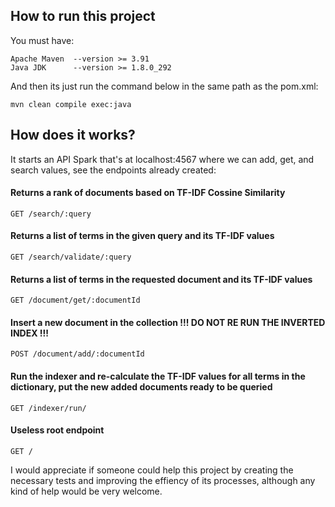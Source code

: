 ## How to run this project

You must have:
```
Apache Maven  --version >= 3.91 
Java JDK      --version >= 1.8.0_292
```

And then its just run the command below in the same path as the pom.xml:   
```
mvn clean compile exec:java
```

## How does it works? 
It starts an API Spark that's at localhost:4567 where we can add, get, and search values, see the endpoints already created:

#### Returns a rank of documents based on TF-IDF Cossine Similarity 
```GET /search/:query```
#### Returns a list of terms in the given query and its TF-IDF values
```GET /search/validate/:query```

#### Returns a list of terms in the requested document and its TF-IDF values
```GET /document/get/:documentId```

#### Insert a new document in the collection !!! DO NOT RE RUN THE INVERTED INDEX !!!
```POST /document/add/:documentId```

#### Run the indexer and re-calculate the TF-IDF values for all terms in the dictionary, put the new added documents ready to be queried 
```GET /indexer/run/```

#### Useless root endpoint 
```GET /```


I would appreciate if someone could help this project by creating the necessary tests and improving the effiency of its processes, although any kind of help would be very welcome.
